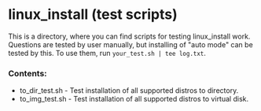 linux_install (test scripts)
==============================

This is a directory, where you can find scripts for testing linux_install work.
Questions are tested by user manually, but installing of "auto mode" can be tested by this.
To use them, run `your_test.sh | tee log.txt`.

### Contents:
* to_dir_test.sh - Test installation of all supported distros to directory.
* to_img_test.sh - Test installation of all supported distros to virtual disk.
